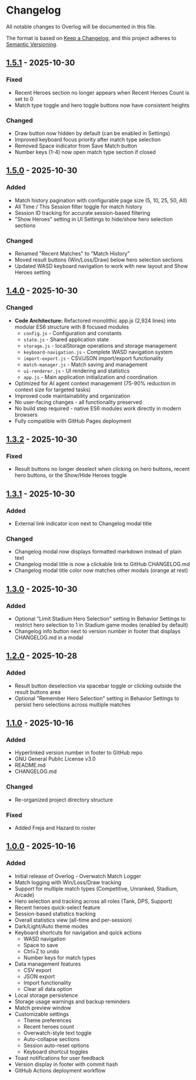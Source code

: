 # Changelog

All notable changes to Overlog will be documented in this file.

The format is based on [Keep a Changelog](https://keepachangelog.com/en/1.0.0/),
and this project adheres to [Semantic Versioning](https://semver.org/spec/v2.0.0.html).

## [1.5.1] - 2025-10-30
### Fixed
- Recent Heroes section no longer appears when Recent Heroes Count is set to 0
- Match type toggle and hero toggle buttons now have consistent heights
### Changed
- Draw button now hidden by default (can be enabled in Settings)
- Improved keyboard focus priority after match type selection
- Removed Space indicator from Save Match button
- Number keys (1-4) now open match type section if closed

## [1.5.0] - 2025-10-30
### Added
- Match history pagination with configurable page size (5, 10, 25, 50, All)
- All Time / This Session filter toggle for match history
- Session ID tracking for accurate session-based filtering
- "Show Heroes" setting in UI Settings to hide/show hero selection sections
### Changed
- Renamed "Recent Matches" to "Match History"
- Moved result buttons (Win/Loss/Draw) below hero selection sections
- Updated WASD keyboard navigation to work with new layout and Show Heroes setting

## [1.4.0] - 2025-10-30
### Changed
- **Code Architecture:** Refactored monolithic app.js (2,924 lines) into modular ES6 structure with 8 focused modules
  - `config.js` - Configuration and constants
  - `state.js` - Shared application state
  - `storage.js` - localStorage operations and storage management
  - `keyboard-navigation.js` - Complete WASD navigation system
  - `import-export.js` - CSV/JSON import/export functionality
  - `match-manager.js` - Match saving and management
  - `ui-renderer.js` - UI rendering and statistics
  - `app.js` - Main application initialization and coordination
- Optimized for AI agent context management (75-90% reduction in context size for targeted tasks)
- Improved code maintainability and organization
- No user-facing changes - all functionality preserved
- No build step required - native ES6 modules work directly in modern browsers
- Fully compatible with GitHub Pages deployment

## [1.3.2] - 2025-10-30
### Fixed
- Result buttons no longer deselect when clicking on hero buttons, recent hero buttons, or the Show/Hide Heroes toggle

## [1.3.1] - 2025-10-30
### Added
- External link indicator icon next to Changelog modal title
### Changed
- Changelog modal now displays formatted markdown instead of plain text
- Changelog modal title is now a clickable link to GitHub CHANGELOG.md
- Changelog modal title color now matches other modals (orange at rest)

## [1.3.0] - 2025-10-30
### Added
- Optional "Limit Stadium Hero Selection" setting in Behavior Settings to restrict hero selection to 1 in Stadium game modes (enabled by default)
- Changelog info button next to version number in footer that displays CHANGELOG.md in a modal

## [1.2.0] - 2025-10-28
### Added
- Result button deselection via spacebar toggle or clicking outside the result buttons area
- Optional "Remember Hero Selection" setting in Behavior Settings to persist hero selections across multiple matches

## [1.1.0] - 2025-10-16
### Added
- Hyperlinked version number in footer to GitHub repo
- GNU General Public License v3.0
- README.md
- CHANGELOG.md
### Changed
- Re-organized project directory structure
### Fixed
- Added Freja and Hazard to roster

## [1.0.0] - 2025-10-16
### Added
- Initial release of Overlog - Overwatch Match Logger
- Match logging with Win/Loss/Draw tracking
- Support for multiple match types (Competitive, Unranked, Stadium, Arcade)
- Hero selection and tracking across all roles (Tank, DPS, Support)
- Recent heroes quick-select feature
- Session-based statistics tracking
- Overall statistics view (all-time and per-session)
- Dark/Light/Auto theme modes
- Keyboard shortcuts for navigation and quick actions
  - WASD navigation
  - Space to save
  - Ctrl+Z to undo
  - Number keys for match types
- Data management features
  - CSV export
  - JSON export
  - Import functionality
  - Clear all data option
- Local storage persistence
- Storage usage warnings and backup reminders
- Match preview window
- Customizable settings
  - Theme preferences
  - Recent heroes count
  - Overwatch-style text toggle
  - Auto-collapse sections
  - Session auto-reset options
  - Keyboard shortcut toggles
- Toast notifications for user feedback
- Version display in footer with commit hash
- GitHub Actions deployment workflow

[1.5.1]: https://github.com/NewbGoob/overlog/compare/v1.5.0...v1.5.1
[1.5.0]: https://github.com/NewbGoob/overlog/compare/v1.4.0...v1.5.0
[1.4.0]: https://github.com/NewbGoob/overlog/compare/v1.3.2...v1.4.0
[1.3.2]: https://github.com/NewbGoob/overlog/compare/v1.3.1...v1.3.2
[1.3.1]: https://github.com/NewbGoob/overlog/compare/v1.3.0...v1.3.1
[1.3.0]: https://github.com/NewbGoob/overlog/compare/v1.2.0...v1.3.0
[1.2.0]: https://github.com/NewbGoob/overlog/compare/v1.1.0...v1.2.0
[1.1.0]: https://github.com/NewbGoob/overlog/compare/v1.0.0...v1.1.0
[1.0.0]: https://github.com/NewbGoob/overlog/tree/v1.0.0
